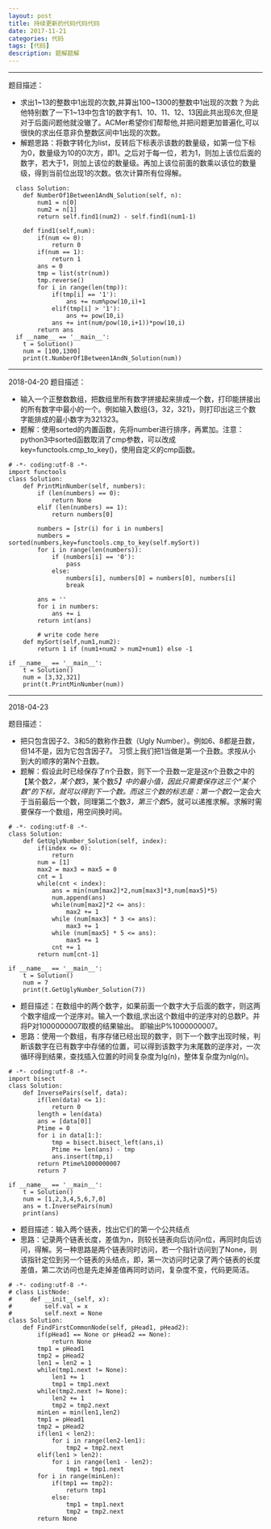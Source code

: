 ```yaml
---
layout: post
title: 持续更新的代码代码代码
date: 2017-11-21
categories: 代码
tags: [代码]
description: 题解题解
---
```


---
题目描述：
  - 求出1~13的整数中1出现的次数,并算出100~1300的整数中1出现的次数？为此他特别数了一下1~13中包含1的数字有1、10、11、12、13因此共出现6次,但是对于后面问题他就没辙了。ACMer希望你们帮帮他,并把问题更加普遍化,可以很快的求出任意非负整数区间中1出现的次数。
  - 解题思路：将数字转化为list，反转后下标表示该数的数量级，如第一位下标为0，数量级为10的0次方，即1。之后对于每一位，若为1，则加上该位后面的数字，若大于1，则加上该位的数量级。再加上该位前面的数乘以该位的数量级，得到当前位出现1的次数。依次计算所有位得解。

```
  class Solution:
    def NumberOf1Between1AndN_Solution(self, n):
        num1 = n[0]
        num2 = n[1]
        return self.find1(num2) - self.find1(num1-1)

    def find1(self,num):
        if(num <= 0):
            return 0
        if(num == 1):
            return 1
        ans = 0
        tmp = list(str(num))
        tmp.reverse()
        for i in range(len(tmp)):
            if(tmp[i] == '1'):
                ans += num%pow(10,i)+1
            elif(tmp[i] > '1'):
                ans += pow(10,i)
            ans += int(num/pow(10,i+1))*pow(10,i)
        return ans
  if __name__ == '__main__':
    t = Solution()
    num = [100,1300]
    print(t.NumberOf1Between1AndN_Solution(num))
```
-----
2018-04-20
题目描述：
  - 输入一个正整数数组，把数组里所有数字拼接起来排成一个数，打印能拼接出的所有数字中最小的一个。例如输入数组{3，32，321}，则打印出这三个数字能排成的最小数字为321323。
  - 题解：使用sorted的内置函数，先将number进行排序，再累加。注意：python3中sorted函数取消了cmp参数，可以改成key=functools.cmp_to_key()，使用自定义的cmp函数。

```
# -*- coding:utf-8 -*-
import functools
class Solution:
    def PrintMinNumber(self, numbers):
        if (len(numbers) == 0):
            return None
        elif (len(numbers) == 1):
            return numbers[0]

        numbers = [str(i) for i in numbers]
        numbers = sorted(numbers,key=functools.cmp_to_key(self.mySort))
        for i in range(len(numbers)):
            if (numbers[i] == '0'):
                pass
            else:
                numbers[i], numbers[0] = numbers[0], numbers[i]
                break

        ans = ''
        for i in numbers:
            ans += i
        return int(ans)

        # write code here
    def mySort(self,num1,num2):
        return 1 if (num1+num2 > num2+num1) else -1

if __name__ == '__main__':
    t = Solution()
    num = [3,32,321]
    print(t.PrintMinNumber(num))

```
-----
2018-04-23

题目描述：
  - 把只包含因子2、3和5的数称作丑数（Ugly Number）。例如6、8都是丑数，但14不是，因为它包含因子7。 习惯上我们把1当做是第一个丑数。求按从小到大的顺序的第N个丑数。
  - 题解：假设此时已经保存了n个丑数，则下一个丑数一定是这n个丑数之中的【某个数*2，某个数*3，某个数*5】中的最小值，因此只需要保存这三个“某个数”的下标，就可以得到下一个数。而这三个数的标志是：第一个数*2一定会大于当前最后一个数，同理第二个数*3，第三个数*5，就可以递推求解。求解时需要保存一个数组，用空间换时间。
```
# -*- coding:utf-8 -*-
class Solution:
    def GetUglyNumber_Solution(self, index):
        if(index <= 0):
            return
        num = [1]
        max2 = max3 = max5 = 0
        cnt = 1
        while(cnt < index):
            ans = min(num[max2]*2,num[max3]*3,num[max5]*5)
            num.append(ans)
            while(num[max2]*2 <= ans):
                max2 += 1
            while (num[max3] * 3 <= ans):
                max3 += 1
            while (num[max5] * 5 <= ans):
                max5 += 1
            cnt += 1
        return num[cnt-1]

if __name__ == '__main__':
    t = Solution()
    num = 7
    print(t.GetUglyNumber_Solution(7))
```
- 题目描述：在数组中的两个数字，如果前面一个数字大于后面的数字，则这两个数字组成一个逆序对。输入一个数组,求出这个数组中的逆序对的总数P。并将P对1000000007取模的结果输出。 即输出P%1000000007。
- 思路：使用一个数组，有序存储已经出现的数字，则下一个数字出现时候，判断该数字在已有数字中存储的位置，可以得到该数字为末尾数的逆序对，一次循环得到结果，查找插入位置的时间复杂度为lg(n)，整体复杂度为nlg(n)。
```
# -*- coding:utf-8 -*-
import bisect
class Solution:
    def InversePairs(self, data):
        if(len(data) <= 1):
            return 0
        length = len(data)
        ans = [data[0]]
        Ptime = 0
        for i in data[1:]:
            tmp = bisect.bisect_left(ans,i)
            Ptime += len(ans) - tmp
            ans.insert(tmp,i)
        return Ptime%1000000007
        return 7

if __name__ == '__main__':
    t = Solution()
    num = [1,2,3,4,5,6,7,0]
    ans = t.InversePairs(num)
    print(ans)
```
- 题目描述：输入两个链表，找出它们的第一个公共结点
- 思路：记录两个链表长度，差值为n，则较长链表向后访问n位，再同时向后访问，得解。另一种思路是两个链表同时访问，若一个指针访问到了None，则该指针定位到另一个链表的头结点，即，第一次访问时记录了两个链表的长度差值，第二次访问也是先走掉差值再同时访问，复杂度不变，代码更简洁。
```
# -*- coding:utf-8 -*-
# class ListNode:
#     def __init__(self, x):
#         self.val = x
#         self.next = None
class Solution:
    def FindFirstCommonNode(self, pHead1, pHead2):
        if(pHead1 == None or pHead2 == None):
            return None
        tmp1 = pHead1
        tmp2 = pHead2
        len1 = len2 = 1
        while(tmp1.next != None):
            len1 += 1
            tmp1 = tmp1.next
        while(tmp2.next != None):
            len2 += 1
            tmp2 = tmp2.next
        minLen = min(len1,len2)
        tmp1 = pHead1
        tmp2 = pHead2
        if(len1 < len2):
            for i in range(len2-len1):
                tmp2 = tmp2.next
        elif(len1 > len2):
            for i in range(len1 - len2):
                tmp1 = tmp1.next
        for i in range(minLen):
            if(tmp1 == tmp2):
                return tmp1
            else:
                tmp1 = tmp1.next
                tmp2 = tmp2.next
        return None
```
